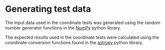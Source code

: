# Generating test data

The input data used in the coordinate tests was generated using the random number generator functions in the [NumPy](https://github.com/numpy/numpy) python library.

The expected results used in the coordinate tests were calculated using the coordinate conversion functions found in the [astropy](https://github.com/astropy/astropy) python library.
